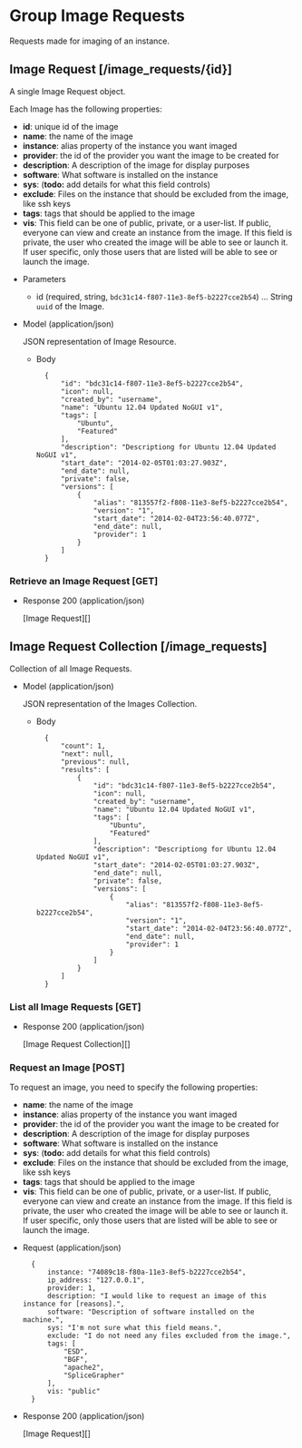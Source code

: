 # Group Image Requests
Requests made for imaging of an instance.

## Image Request [/image_requests/{id}]
A single Image Request object.

Each Image has the following properties:

- **id**: unique id of the image
- **name**: the name of the image
- **instance**: alias property of the instance you want imaged
- **provider**: the id of the provider you want the image to be created for
- **description**: A description of the image for display purposes
- **software**: What software is installed on the instance
- **sys**: (**todo:** add details for what this field controls)
- **exclude**: Files on the instance that should be excluded from the image, like ssh keys
- **tags**: tags that should be applied to the image
- **vis**: This field can be one of public, private, or a user-list. If public, everyone can view and create an instance
  from the image.  If this field is private, the user who created the image will be able to see or launch it.  If user
  specific, only those users that are listed will be able to see or launch the image.

+ Parameters
    + id (required, string, `bdc31c14-f807-11e3-8ef5-b2227cce2b54`) ... String `uuid` of the Image.
    
+ Model (application/json)

    JSON representation of Image Resource.

    + Body

            {
                "id": "bdc31c14-f807-11e3-8ef5-b2227cce2b54",
                "icon": null,
                "created_by": "username",
                "name": "Ubuntu 12.04 Updated NoGUI v1",
                "tags": [
                    "Ubuntu",
                    "Featured"
                ],
                "description": "Descriptiong for Ubuntu 12.04 Updated NoGUI v1",
                "start_date": "2014-02-05T01:03:27.903Z",
                "end_date": null,
                "private": false,
                "versions": [
                    {
                        "alias": "813557f2-f808-11e3-8ef5-b2227cce2b54",
                        "version": "1",
                        "start_date": "2014-02-04T23:56:40.077Z",
                        "end_date": null,
                        "provider": 1
                    }
                ]
            }

### Retrieve an Image Request [GET]
+ Response 200 (application/json)

    [Image Request][]

## Image Request Collection [/image_requests]
Collection of all Image Requests.

+ Model (application/json)

    JSON representation of the Images Collection.

    + Body

            {
                "count": 1,
                "next": null, 
                "previous": null, 
                "results": [
                    {
                        "id": "bdc31c14-f807-11e3-8ef5-b2227cce2b54",
                        "icon": null,
                        "created_by": "username",
                        "name": "Ubuntu 12.04 Updated NoGUI v1",
                        "tags": [
                            "Ubuntu",
                            "Featured"
                        ],
                        "description": "Descriptiong for Ubuntu 12.04 Updated NoGUI v1",
                        "start_date": "2014-02-05T01:03:27.903Z",
                        "end_date": null,
                        "private": false,
                        "versions": [
                            {
                                "alias": "813557f2-f808-11e3-8ef5-b2227cce2b54",
                                "version": "1",
                                "start_date": "2014-02-04T23:56:40.077Z",
                                "end_date": null,
                                "provider": 1
                            }
                        ]
                    }
                ]
            }

### List all Image Requests [GET]

+ Response 200 (application/json)

    [Image Request Collection][]

### Request an Image [POST]
To request an image, you need to specify the following properties:

- **name**: the name of the image
- **instance**: alias property of the instance you want imaged
- **provider**: the id of the provider you want the image to be created for
- **description**: A description of the image for display purposes
- **software**: What software is installed on the instance
- **sys**: (**todo:** add details for what this field controls)
- **exclude**: Files on the instance that should be excluded from the image, like ssh keys
- **tags**: tags that should be applied to the image
- **vis**: This field can be one of public, private, or a user-list. If public, everyone can view and create an instance
  from the image.  If this field is private, the user who created the image will be able to see or launch it.  If user
  specific, only those users that are listed will be able to see or launch the image.

+ Request (application/json)

        {
            instance: "74089c18-f80a-11e3-8ef5-b2227cce2b54",
            ip_address: "127.0.0.1",
            provider: 1,
            description: "I would like to request an image of this instance for [reasons].",
            software: "Description of software installed on the machine.",
            sys: "I'm not sure what this field means.",
            exclude: "I do not need any files excluded from the image.",
            tags: [
                "ESD",
                "BGF",
                "apache2",
                "SpliceGrapher"
            ],
            vis: "public"
        }

+ Response 200 (application/json)

    [Image Request][]
